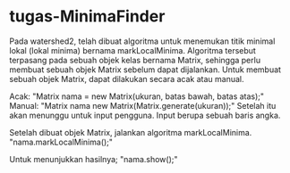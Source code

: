 # tugas-MinimaFinder
Pada watershed2, telah dibuat algoritma untuk menemukan titik minimal lokal (lokal minima) bernama markLocalMinima. Algoritma tersebut terpasang pada sebuah objek kelas bernama Matrix, sehingga perlu membuat sebuah objek Matrix sebelum dapat dijalankan.
Untuk membuat sebuah objek Matrix, dapat dilakukan secara acak atau manual.

Acak:
"Matrix nama = new Matrix(ukuran, batas bawah, batas atas);"
Manual:
"Matrix nama new Matrix(Matrix.generate(ukuran));"
Setelah itu akan menunggu untuk input pengguna. Input berupa sebuah baris angka.

Setelah dibuat objek Matrix, jalankan algoritma markLocalMinima.
"nama.markLocalMinima();"

Untuk menunjukkan hasilnya;
"nama.show();"
